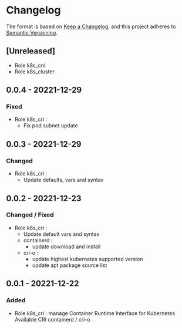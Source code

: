# Changelog

The format is based on [Keep a Changelog](https://keepachangelog.com/fr/1.0.0/),
and this project adheres to [Semantic Versioning](https://semver.org/spec/v2.0.0.html).

## [Unreleased]

- Role k8s_cni
- Role k8s_cluster

## 0.0.4 - 20221-12-29

### Fixed

- Role k8s_cri :
  - Fix pod subnet update

## 0.0.3 - 20221-12-29

### Changed

- Role k8s_cri :
  - Update defaults, vars and syntax

## 0.0.2 - 20221-12-23

### Changed / Fixed

- Role k8s_cri :
  - Update default vars and syntax
  - containerd :
    - update download and install
  - cri-o :
    - update highest kubernetes supported version
    - update apt package source list

## 0.0.1 - 20221-12-22

### Added

- Role k8s_cri : manage Container Runtime Interface for Kubernetes
  Available CRI containerd / cri-o
